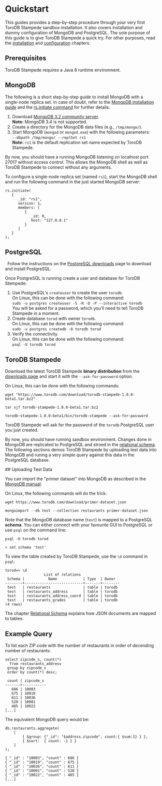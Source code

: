 <h1>Quickstart</h1>

This guides provides a step-by-step procedure through your very first ToroDB Stampede sandbox installation. It also covers installation and dummy configuration of MongoDB and PostgreSQL. The sole purpose of this guide is to give ToroDB Stampede a quick try. For other purposes, read the [installation](installation/prerequisites.md) and [configuration](configuration/index.md) chapters.


## Prerequisites

ToroDB Stampede requires a Java 8 runtime environment.

## MongoDB

The following is a short step-by-step guide to install MongoDB with a single-node replica set. In case of doubt, refer to the [MongoDB installation guide](https://docs.mongodb.com/manual/administration/install-community/) and the [rs.initiate command](https://docs.mongodb.com/manual/reference/method/rs.initiate/) for further details.

1. Download [MongoDB 3.2 community server](https://www.mongodb.com/download-center#previous).  
    **Note:** MongoDB 3.4 is not supported.
1. Create a directory for the MongoDB data files (e.g., `/tmp/mongo/`).
1. Start MongoDB (`mongod` or `mongod.exe`) with the following parameters:  
    `--dbpath /tmp/mongo/ --replSet rs1`  
    **Note:** `rs1` is the default replication set name expected by ToroDB Stampede. 

By now, you should have a running MongoDB listening on localhost port 27017 without access control. This allows the MongoDB shell as well as ToroDB Stampede to connect without any arguments.

To configure a single-node replica set (named `rs1`), start the MongoDB shell and run the following command in the just started MongoDB server:

```
rs.initiate(
   {
      _id: "rs1",
      version: 1,
      members: [
         {
            _id: 0,
            host: "127.0.0.1"
         }
      ]
   }
);
```

## PostgreSQL

 
Follow the instructions on the [PostgreSQL downloads](https://www.postgresql.org/download/) page to download and install PostgreSQL.

Once PostgreSQL is running create a user and database for ToroDB Stempede:

1. Use PostgreSQL's `createuser` to create the user `torodb`.  
   On Linux, this can be done with the following command:  
    `sudo -u postgres createuser -S -R -D -P --interactive torodb`  
   You will be asked for a password, which you'll need to tell ToroDB Stampede in a moment.
1. Create database `torod` with owner `torodb`.  
   On Linux, this can be done with the following command:  
    `sudo -u postgres createdb -O torodb torod`
1. Verify the connectivity.  
   On Linux, this can be done with the following command:  
    `psql -U torodb torod`

## ToroDB Stampede

Download the latest ToroDB Stampede **binary distribution** from the [downloads page](https://www.torodb.com/stampede/download) and start it with the `--ask-for-password` option.

On Linux, this can be done with the following commands:

```no-highlight
wget "https://www.torodb.com/download/torodb-stampede-1.0.0-beta1.tar.bz2"

tar xjf torodb-stampede-1.0.0-beta1.tar.bz2

torodb-stampede-1.0.0-beta1/bin/torodb-stampede --ask-for-password
```

ToroDB Stampede will ask for the password of the `torodb` PostgreSQL user you just created.

By now, you should have running sandbox environment. Changes done in MongoDB are replicated to PostgreSQL and stroed in the [relational schema](relational-schema.md). The following sections demos ToroDB Stampede by uploading test data into MongoDB and runing a very simple query against this data in the PostgreSQL database.

## Uploading Test Data

You can import the "primer dataset" into MongoDB as described in the [MongoDB manual](https://docs.mongodb.com/getting-started/shell/import-data/):

On Linux, the following commands will do the trick:

```no-highlight
wget https://www.torodb.com/download/primer-dataset.json

mongoimport --db test --collection restaurants primer-dataset.json
```
Note that the MongoDB database name (`test`) is mapped to a PostgreSQL **schema**. You can either connect with your favourite GUI to PostgreSQL or use `psql` on the command line:

```no-highlight
psql -U torodb torod

> set schema 'test'
```

To view the table created by ToroDB Stampede, use the `\d` command in `psql`:

```no-highlight
torod=> \d
                  List of relations
 Schema |           Name            | Type  | Owner
--------+---------------------------+-------+--------
 test   | restaurants               | table | torodb
 test   | restaurants_address       | table | torodb
 test   | restaurants_address_coord | table | torodb
 test   | restaurants_grades        | table | torodb
(4 rows)
```

The chapter [Relational Schema](relational-schema.md) explains how JSON documents are mapped to tables.

## Example Query

To list each ZIP code with the number of restaurants in order of decending number of restaurants:

```no-highlight
select zipcode_s, count(*)
  from restaurants_address
 group by zipcode_s
 order by count(*) desc;
```

```no-highlight
 count | zipcode_s
-------+-----------
   686 | 10003
   675 | 10019
   611 | 10036
   520 | 10001
   485 | 10022
[...]
```



The equivalent MongoDB query would be:


```no-highlight
db.restaurants.aggregate(
    [
        { $group: {"_id": "$address.zipcode", count:{ $sum:1} } },
        { $sort:  { count: -1 } }
    ]
);
```

```no-highlight
{ "_id" : "10003", "count" : 686 }
{ "_id" : "10019", "count" : 675 }
{ "_id" : "10036", "count" : 611 }
{ "_id" : "10001", "count" : 520 }
{ "_id" : "10022", "count" : 485 }
[...]
```
